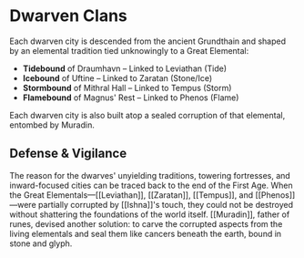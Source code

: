 # Dwarven Clans

Each dwarven city is descended from the ancient Grundthain and shaped by an elemental tradition tied unknowingly to a Great Elemental:

- **Tidebound** of Draumhavn – Linked to Leviathan (Tide)
- **Icebound** of Uftine – Linked to Zaratan (Stone/Ice)
- **Stormbound** of Mithral Hall – Linked to Tempus (Storm)
- **Flamebound** of Magnus' Rest – Linked to Phenos (Flame)

Each dwarven city is also built atop a sealed corruption of that elemental, entombed by Muradin.



## Defense & Vigilance
The reason for the dwarves' unyielding traditions, towering fortresses, and inward-focused cities can be traced back to the end of the First Age. When the Great Elementals—[[Leviathan]], [[Zaratan]], [[Tempus]], and [[Phenos]]—were partially corrupted by [[Ishna]]'s touch, they could not be destroyed without shattering the foundations of the world itself. [[Muradin]], father of runes, devised another solution: to carve the corrupted aspects from the living elementals and seal them like cancers beneath the earth, bound in stone and glyph.